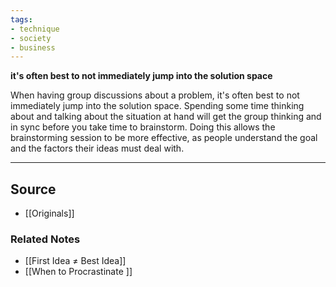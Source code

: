 ```yaml
---
tags:
- technique
- society
- business
---
```

**it's often best to not immediately jump into the solution space**

When having group discussions about a problem, it's often best to not immediately jump into the solution space. Spending some time thinking about and talking about the situation at hand will get the group thinking and in sync before you take time to brainstorm. Doing this allows the brainstorming session to be more effective, as people understand the goal and the factors their ideas must deal with. 

---

## Source
- [[Originals]]

### Related Notes
- [[First Idea ≠ Best Idea]] 
- [[When to Procrastinate ]]